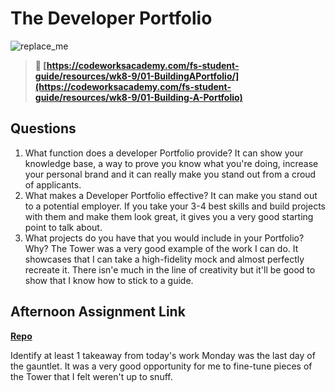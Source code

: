 # The Developer Portfolio

![replace_me](https://codeworks.blob.core.windows.net/public/assets/img/illustrations/placeholder.svg)

> **📖 [https://codeworksacademy.com/fs-student-guide/resources/wk8-9/01-BuildingAPortfolio/](https://codeworksacademy.com/fs-student-guide/resources/wk8-9/01-Building-A-Portfolio)**

## Questions

1. What function does a developer Portfolio provide?
It can show your knowledge base, a way to prove you know what you're doing, increase your personal brand and  it can really make you stand out from a croud of applicants.
2. What makes a Developer Portfolio effective?
It can make you stand out to a potential employer.  If you take your 3-4 best skills and build projects with them and make them look great, it gives you a very good starting point to talk about.
3. What projects do you have that you would include in your Portfolio? Why?
The Tower was a very good example of the work I can do. It showcases that I can take a high-fidelity mock and almost perfectly recreate it. There isn'e much in the line of creativity but it'll be good to show that I know how to stick to a guide.
## Afternoon Assignment Link

**[Repo](https://github.com/bcrossley712/Tower)**

Identify at least 1 takeaway from today's work
Monday was the last day of the gauntlet. It was a very good opportunity for me to fine-tune pieces of the Tower that I felt weren't up to snuff.